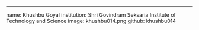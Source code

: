 ---
name: Khushbu Goyal
institution: Shri Govindram Seksaria Institute of Technology and Science
image: khushbu014.png
github: khushbu014